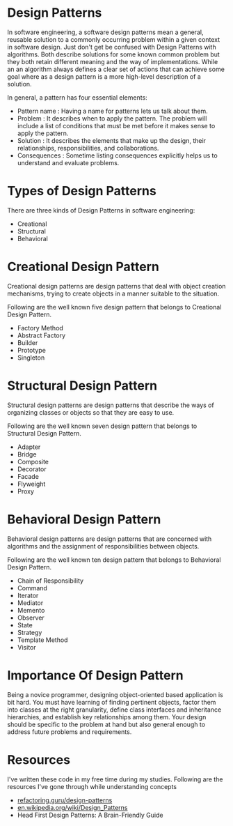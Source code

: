 # Design Patterns 
In software engineering, a software design patterns mean a general, reusable solution to a commonly occurring problem within a given context in software design.
Just don't get be confused with Design Patterns with algorithms. Both describe solutions for some known common problem but they both retain different meaning and the way of implementations. 
While an an algorithm always defines a clear set of actions that can achieve some goal where as  a design pattern is a more high-level description of a solution. 

In general, a pattern has four essential elements:
<ul>
<li>Pattern name : Having a name for patterns lets us talk about them.</li>
<li>Problem :  It describes when to apply the pattern.  The problem will include a list of conditions that must be met before it makes sense to apply the pattern.</li>
<li>Solution : It describes the elements that make up the design, their relationships, responsibilities, and collaborations.</li>
<li>Consequences : Sometime listing consequences explicitly helps us to understand and evaluate problems.</li>
</ul>

# Types of Design Patterns

There are three kinds of Design Patterns in software engineering:
<ul>
<li>Creational</li>
<li>Structural</li>
<li>Behavioral</li>
</ul>

# Creational Design Pattern 
Creational design patterns are design patterns that deal with object creation mechanisms, trying to create objects in a manner suitable to the situation. 

Following are the well known five design pattern that belongs to Creational Design Pattern.
<ul>
<li>Factory Method</li>
<li>Abstract Factory</li>
<li>Builder</li>
<li>Prototype</li>
<li>Singleton</li>
</ul>

# Structural Design Pattern 
Structural design patterns are design patterns that describe the ways of organizing classes or objects so that they are easy to use. 

Following are the well known seven design pattern that belongs to Structural Design Pattern.
<ul>
<li>Adapter</li>
<li>Bridge</li>
<li>Composite</li>
<li>Decorator</li>
<li>Facade</li>
<li>Flyweight</li>
<li>Proxy</li>
</ul>

# Behavioral Design Pattern 
Behavioral design patterns are design patterns that are concerned with algorithms and the assignment of responsibilities between objects. 

Following are the well known ten design pattern that belongs to Behavioral Design Pattern.
<ul>
<li>Chain of Responsibility</li>
<li>Command</li>
<li>Iterator</li>
<li>Mediator</li>
<li>Memento</li>
<li>Observer</li>
<li>State</li>
<li>Strategy</li>
<li>Template Method</li>
<li>Visitor</li>
</ul>

# Importance Of Design Pattern
Being a novice programmer, designing object-oriented based application is bit hard. You must have learning of finding pertinent objects, factor them into classes at the right granularity, define class interfaces and 
inheritance hierarchies, and establish key relationships among them. Your design should be specific to the problem at hand but also general enough to address future problems and requirements.

# Resources
I've written these code in my free time during my studies. Following are the resources I've gone through while understanding concepts 
<ul>
<li><a href="https://refactoring.guru/design-patterns">refactoring.guru/design-patterns</a></li>
<li><a href="https://en.wikipedia.org/wiki/Design_Patterns">en.wikipedia.org/wiki/Design_Patterns</a></li>
<li>Head First Design Patterns: A Brain-Friendly Guide</li>
</ul>








